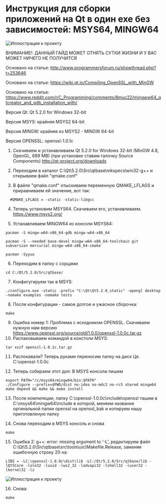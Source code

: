 # Инструкция для сборки приложений на Qt в один exe без зависимостей: MSYS64, MINGW64

![Иллюстрация к проекту](https://raw.githubusercontent.com/karushifa/snippets-code/master/index.png)

ВНИМАНИЕ!: ДАННЫЙ ГАЙД МОЖЕТ ОТНЯТЬ СУТКИ ЖИЗНИ И У ВАС МОЖЕТ НИЧЕГО НЕ ПОЛУЧИТСЯ


Основано на статье: http://www.programmersforum.ru/showthread.php?t=253646


Основано на статье: https://wiki.qt.io/Compiling_OpenSSL_with_MinGW


Основано на статье: https://www.reddit.com/r/C_Programming/comments/8muc22/mingww64_qtcreator_and_gdb_installation_with/


Версия Qt: Qt 5.2.0 for Windows 32-bit


Версия MSYS: крайняя MSYS2 64-bit


Версия MINGW: крайняя из MSYS2 - MINGW 64-bit


Версия OPENSSL: openssl-1.0.1c


1) Cкачиваем и устанавливаем Qt 5.2.0 for Windows 32-bit (MinGW 4.8, OpenGL, 689 MB) (при установке ставим галочку Source Components) http://qt-project.org/downloads

2) Переходим в каталог C:\Qt\5.2.0\Src\qtbase\mkspecs\win32-g++ и открываем файл "qmake.conf"

3) В файле "qmake.conf" отыскиваем переменную QMAKE_LFLAGS и приравниваем ей значение, вот так:
```
  #QMAKE_LFLAGS = -static -static-libgcc 
```
4) Теперь установим MSYS64. Скачиваем его, устанавливаем. https://www.msys2.org/

5) Устанавливаем MINGW64 из консоли MSYS64: 
```
pacman -S mingw-w64-x86_64-gdb mingw-w64-x86_64
```
```
pacman -S --needed base-devel mingw-w64-x86_64-toolchain git subversion mercurial mingw-w64-x86_64-cmake
```
```
pacman -Syyuu
```
6) Переходим в папку с сорцами 
```
cd C:/Qt/5.2.0/Src/qtbase/
```
7) Конфигугируем так в MSYS:
```
./configure.exe -static -prefix "C:\Qt\Qt5.2.0_static" -opengl desktop -nomake examples -nomake tests 
```
8) После конфигурации - самое долгое и ужасное сборочка:
```
make
```
9) Ошибка номер 1: Проблема с исходником OPENSSL. Скачиваем нужную нам версию https://www.openssl.org/source/old/1.0.0/openssl-1.0.0c.tar.gz
10) Распаковываем командой в констоли MSYS:
```
tar xvzf openssl-1.0.1c.tar.gz
```
11) Распокавали? Теперь руками переносим папку на диск Це. C:\openssl-1.0.0c

12) Теперь собираем этот доп: В MSYS консоли пишем
```
export PATH="/c/msys64/mingw64/bin:$PATH"
./Configure --prefix=$PWD/dist no-idea no-mdc2 no-rc5 shared mingw64
make depend && make && make install
```
13) После компиляции, папку C:\openssl-1.0.0c\include\openssl ташим в C:\msys64\mingw64\include в которой, меняем название оргинальной папки openssl на openssl_bak и копируем нашу приготовленую папку

14) Снова переходим в MSYS консоль и снова
```
make
```

15) Ошибка 2: g++: error: missing argument to ‘-L’, редактируем файл C:\Qt\5.2.0\Src\qtbase\src\tools\uic\Makefile.Release, заменяя ошибочную строку 20 на:
```
LIBS = -LC:\openssl-1.0.0c\dist\lib -LC:/Qt/5.2.0/Src/qtbase/lib -lQt5Core -lole32 -luuid -lws2_32 -ladvapi32 -lshell32 -luser32 -lkernel32 -lz 
```

![Иллюстрация к проекту](https://raw.githubusercontent.com/karushifa/snippets-code/master/index2.png)

16) Снова:
```
make
```

